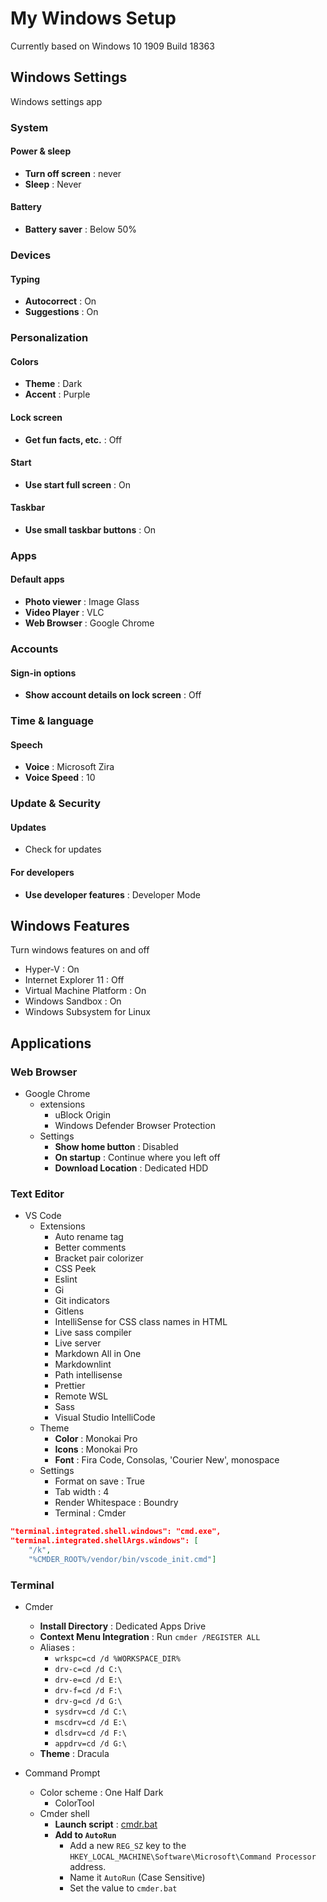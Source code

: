 # My Windows Setup

Currently based on Windows 10 1909 Build 18363

## Windows Settings

Windows settings app

### System

#### Power & sleep

- **Turn off screen** : never
- **Sleep** : Never

#### Battery

- **Battery saver** : Below 50%

### Devices

#### Typing

- **Autocorrect** : On
- **Suggestions** : On

### Personalization

#### Colors

- **Theme** : Dark
- **Accent** : Purple

#### Lock screen

- **Get fun facts, etc.** : Off

#### Start

- **Use start full screen** : On

#### Taskbar

- **Use small taskbar buttons** : On

### Apps

#### Default apps

- **Photo viewer** : Image Glass
- **Video Player** : VLC
- **Web Browser** : Google Chrome

### Accounts

#### Sign-in options

- **Show account details on lock screen** : Off

### Time & language

#### Speech

- **Voice** : Microsoft Zira
- **Voice Speed** : 10

### Update & Security

#### Updates

- Check for updates

#### For developers

- **Use developer features** : Developer Mode

## Windows Features

Turn windows features on and off

- Hyper-V : On
- Internet Explorer 11 : Off
- Virtual Machine Platform : On
- Windows Sandbox : On
- Windows Subsystem for Linux

## Applications

### Web Browser

- Google Chrome
  - extensions
    - uBlock Origin
    - Windows Defender Browser Protection
  - Settings
    - **Show home button** : Disabled
    - **On startup** : Continue where you left off
    - **Download Location** : Dedicated HDD

### Text Editor

- VS Code
  - Extensions
    - Auto rename tag
    - Better comments
    - Bracket pair colorizer
    - CSS Peek
    - Eslint
    - Gi
    - Git indicators
    - Gitlens
    - IntelliSense for CSS class names in HTML
    - Live sass compiler
    - Live server
    - Markdown All in One
    - Markdownlint
    - Path intellisense
    - Prettier
    - Remote WSL
    - Sass
    - Visual Studio IntelliCode
  - Theme
    - **Color** : Monokai Pro
    - **Icons** : Monokai Pro
    - **Font** : Fira Code, Consolas, 'Courier New', monospace
  - Settings
    - Format on save : True
    - Tab width : 4
    - Render Whitespace : Boundry
    - Terminal : Cmder

```json
"terminal.integrated.shell.windows": "cmd.exe",
"terminal.integrated.shellArgs.windows": [
    "/k",
    "%CMDER_ROOT%/vendor/bin/vscode_init.cmd"]
```

### Terminal

- Cmder
  - **Install Directory** : Dedicated Apps Drive
  - **Context Menu Integration** : Run `cmder /REGISTER ALL`
  - Aliases :
    - `wrkspc=cd /d %WORKSPACE_DIR%`
    - `drv-c=cd /d C:\`
    - `drv-e=cd /d E:\`
    - `drv-f=cd /d F:\`
    - `drv-g=cd /d G:\`
    - `sysdrv=cd /d C:\`
    - `mscdrv=cd /d E:\`
    - `dlsdrv=cd /d F:\`
    - `appdrv=cd /d G:\`
  - **Theme** : Dracula

- Command Prompt
  - Color scheme : One Half Dark
    - ColorTool
  - Cmder shell
    - **Launch script** : [cmdr.bat](cmdr.bat)
    - **Add to `AutoRun`**
      - Add a new `REG_SZ` key to the `HKEY_LOCAL_MACHINE\Software\Microsoft\Command Processor` address.
      - Name it `AutoRun` (Case Sensitive)
      - Set the value to `cmder.bat`

